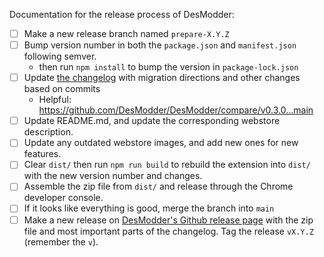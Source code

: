 Documentation for the release process of DesModder:

- [ ] Make a new release branch named `prepare-X.Y.Z`
- [ ] Bump version number in both the `package.json` and `manifest.json` following semver.
  - then run `npm install` to bump the version in `package-lock.json`
- [ ] Update [the changelog](https://github.com/DesModder/DesModder/blob/main/docs/CHANGELOG.md) with migration directions and other changes based on commits
  - Helpful: https://github.com/DesModder/DesModder/compare/v0.3.0...main
- [ ] Update README.md, and update the corresponding webstore description.
- [ ] Update any outdated webstore images, and add new ones for new features.
- [ ] Clear `dist/` then run `npm run build` to rebuild the extension into `dist/` with the new version number and changes.
- [ ] Assemble the zip file from `dist/` and release through the Chrome developer console.
- [ ] If it looks like everything is good, merge the branch into `main`
- [ ] Make a new release on [DesModder's Github release page](https://github.com/DesModder/DesModder/releases) with the zip file and most important parts of the changelog. Tag the release `vX.Y.Z` (remember the `v`).
